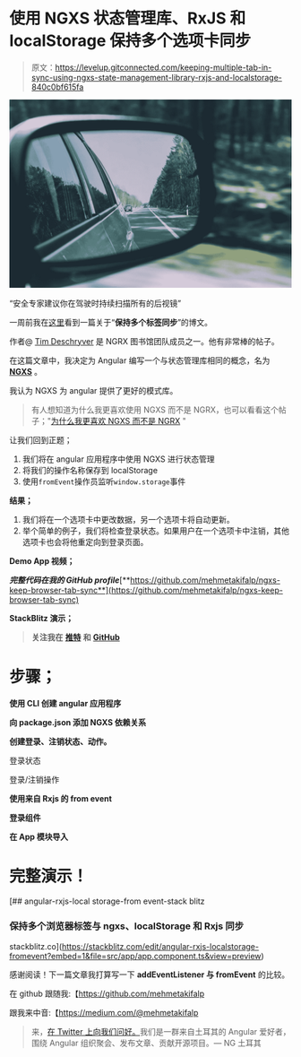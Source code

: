 # 使用 NGXS 状态管理库、RxJS 和 localStorage 保持多个选项卡同步

> 原文：<https://levelup.gitconnected.com/keeping-multiple-tab-in-sync-using-ngxs-state-management-library-rxjs-and-localstorage-840c0bf615fa>

![](img/5ba8644cebc88e0a2c2638019700112c.png)

“安全专家建议你在驾驶时持续扫描所有的后视镜”

一周前我在[这里](https://blog.angularindepth.com/keeping-browser-tabs-in-sync-using-localstorage-ngrx-and-rxjs-87de3bca4e2c)看到一篇关于“**保持多个标签同步**”的博文。

作者@ [Tim Deschryver](https://blog.angularindepth.com/@timdeschryver) 是 NGRX 图书馆团队成员之一。他有非常棒的帖子。

在这篇文章中，我决定为 Angular 编写一个与状态管理库相同的概念，名为 [**NGXS**](https://github.com/ngxs/store) 。

我认为 NGXS 为 angular 提供了更好的模式库。

> 有人想知道为什么我更喜欢使用 NGXS 而不是 NGRX，也可以看看这个帖子；"[为什么我更喜欢 NGXS 而不是 NGRX](https://blog.singular.uk/why-i-prefer-ngxs-over-ngrx-df727cd868b5) "

让我们回到正题；

1.  我们将在 angular 应用程序中使用 NGXS 进行状态管理
2.  将我们的操作名称保存到 localStorage
3.  使用`fromEvent`操作员监听`window.storage`事件

**结果；**

1.  我们将在一个选项卡中更改数据，另一个选项卡将自动更新。
2.  举个简单的例子，我们将检查登录状态。如果用户在一个选项卡中注销，其他选项卡也会将他重定向到登录页面。

**Demo App 视频；**

***完整代码在我的 GitHub profile***[**https://github.com/mehmetakifalp/ngxs-keep-browser-tab-sync**](https://github.com/mehmetakifalp/ngxs-keep-browser-tab-sync)

**StackBlitz 演示；**

> **关注我在** [**推特**](https://twitter.com/mhmtakifalp) **和** [**GitHub**](https://github.com/mehmetakifalp)

# 步骤；

**使用 CLI 创建 angular 应用程序**

**向 package.json 添加 NGXS 依赖关系**

**创建登录、注销状态、动作。**

登录状态

登录/注销操作

**使用来自 Rxjs 的 from event**

**登录组件**

**在 App 模块导入**

# 完整演示！

[](https://stackblitz.com/edit/angular-rxjs-localstorage-fromevent?embed=1&file=src/app/app.component.ts&view=preview) [## angular-rxjs-local storage-from event-stack blitz

### 保持多个浏览器标签与 ngxs、localStorage 和 Rxjs 同步

stackblitz.co](https://stackblitz.com/edit/angular-rxjs-localstorage-fromevent?embed=1&file=src/app/app.component.ts&view=preview) 

感谢阅读！下一篇文章我打算写一下 **addEventListener 与 fromEvent** 的比较。

在 github 跟随我:【https://github.com/mehmetakifalp 

跟我来中音:【https://medium.com/@mehmetakifalp 

> 来，[在 Twitter 上向我们问好。](https://twitter.com/ngturkiye)我们是一群来自土耳其的 Angular 爱好者，围绕 Angular 组织聚会、发布文章、贡献开源项目。— NG 土耳其